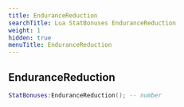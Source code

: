 ```yaml
---
title: EnduranceReduction
searchTitle: Lua StatBonuses EnduranceReduction
weight: 1
hidden: true
menuTitle: EnduranceReduction
---
```

## EnduranceReduction
```lua
StatBonuses:EnduranceReduction(); -- number
```